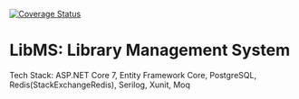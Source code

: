 [![Coverage Status](https://img.shields.io/badge/Coverage-5.38%25-red.svg)](https://your_coverage_report_url_here)

# LibMS: Library Management System
Tech Stack: ASP.NET Core 7, Entity Framework Core, PostgreSQL, Redis(StackExchangeRedis), Serilog, Xunit, Moq
